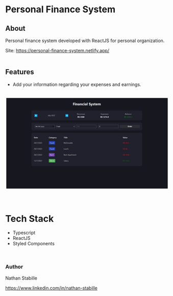# Personal Finance System
## About

Personal finance system developed with ReactJS for personal organization.

Site: https://personal-finance-system.netlify.app/
<br>
<br>



## Features

- Add your information regarding your expenses and earnings.


<br>
<div style= "display: flex">
<img style="border: solid 1px; margin: 3px;" src="./public/print_system.jpg">
</div>
<br>
<br>

# Tech Stack

- Typescript
- ReactJS
- Styled Components

<br>

### Author

Nathan Stabille

https://www.linkedin.com/in/nathan-stabille
